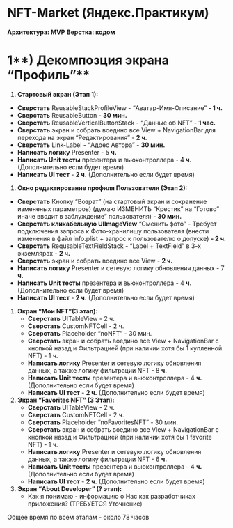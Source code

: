 # NFT-Market (Яндекс.Практикум)

**Архитектура: MVP**
**Верстка: кодом**

# 1**) Декомпозция экрана “Профиль”**

1. **Стартовый экран (Этап 1):**
- **Сверстать** ReusableStackProfileView - “Аватар-Имя-Описание” **- 1 ч.**
- **Сверстать** ReusableButton  - **30 мин.**
- **Сверстать** ReusableVerticalButtonStack - “Данные об NFT” - **1 час.**
- **Сверстать** экран и собрать воедино все View + NavigationBar для перехода на экран “Редактирования” - **2 ч.**
- **Сверстать** Link-Label - “Адрес Автора” - **30 мин.**
- **Написать логику** Presenter - 5 **ч.**
- **Написать Unit тесты** презентера и вьюконтроллера - 4 **ч.** (Дополнительно если будет время)
- **Написать UI тест** - **2 ч.** (Дополнительно если будет время)
1. **Окно редактирование профиля Пользователя (Этап 2):**
- **Сверстать** Кнопку “Возрат” (на стартовый экран и сохранение измененых параметров) (думаю ИЗМЕНИТЬ “Крестик” на “Готово” иначе вводит в заблуждение” пользователя) **- 30 мин.**
- **Сверстать кликабельную UIImageView** “Сменить фото” - Требует подключения запроса к Фото-хранилищу пользователя (внести изменения в файл info.plist + запрос к пользователю о допуске) **- 2 ч.**
- **Сверстать** RequsableTextFieldStack - “Label + TextField” в 3-х экземлярах - **2 ч.**
- **Сверстать** экран и собрать воедино все View - **2 ч.**
- **Написать логику** Presenter и сетевую логику обновления данных  - 7 **ч.**
- **Написать Unit тесты** презентера и вьюконтроллера - 4 **ч.** (Дополнительно если будет время)
- **Написать UI тест** - **2 ч.** (Дополнительно если будет время)
1. **Экран “Мои NFT”(3 этап):**
    - **Сверстать** UITableView - 2 ч.
    - **Сверстать** CustomNFTCell - 2 ч.
    - **Сверстать** Placeholder “noNFT” - 30 мин.
    - **Сверстать** экран и собрать воедино все View + NavigationBar с кнопкой назад и Фильтрацией (при наличии хотя бы 1 купленной  NFT) - 1 ч.
    - **Написать логику** Presenter и сетевую логику обновления данных,  а также логику фильтрации NFT - 8 **ч.**
    - **Написать Unit тесты** презентера и вьюконтроллера - 4 **ч.** (Дополнительно если будет время)
    - **Написать UI тест** - **2 ч.** (Дополнительно если будет время)
2. **Экран “Favorites NFT” (3 Этап):**  
    - **Сверстать** UITableView - 2 ч.
    - **Сверстать** CustomNFTCell - 2 ч.
    - **Сверстать** Placeholder “noFavoritesNFT” - 30 мин.
    - **Сверстать** экран и собрать воедино все View + NavigationBar с кнопкой назад и Фильтрацией (при наличии хотя бы 1 favorite  NFT) - 1 ч.
    - **Написать логику** Presenter и сетевую логику обновления данных,  а также логику фильтрации NFT - 6 **ч.**
    - **Написать Unit тесты** презентера и вьюконтроллера - 4 **ч.** (Дополнительно если будет время)
    - **Написать UI тест** - **2 ч.** (Дополнительно если будет время)
3. **Экран “About Developer” (? этап):** 
    - Как я понимаю - информацию о Нас как разработчиках приложения? (ТРЕБУЕТСЯ Уточнение)

Общее время по всем этапам - около 78 часов

